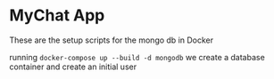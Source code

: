 # MyChat App

These are the setup scripts for the mongo db in Docker

running `docker-compose up --build -d mongodb` we create a database container and create an initial user
